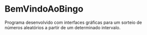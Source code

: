# BemVindoAoBingo
Programa desenvolvido com interfaces gráficas para um sorteio de números aleatórios a partir de um determinado intervalo.
